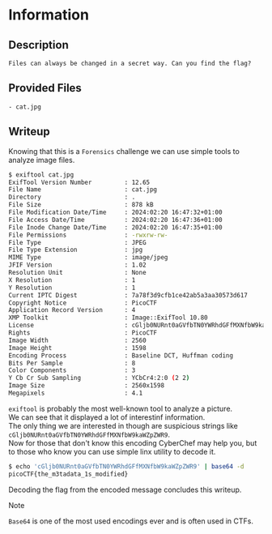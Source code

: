 # Information

## Description
```
Files can always be changed in a secret way. Can you find the flag?
```

## Provided Files
```
- cat.jpg
```

## Writeup

Knowing that this is a `Forensics` challenge we can use simple tools to analyze image files. <br/>
```sh
$ exiftool cat.jpg            
ExifTool Version Number         : 12.65
File Name                       : cat.jpg
Directory                       : .
File Size                       : 878 kB
File Modification Date/Time     : 2024:02:20 16:47:32+01:00
File Access Date/Time           : 2024:02:20 16:47:36+01:00
File Inode Change Date/Time     : 2024:02:20 16:47:35+01:00
File Permissions                : -rwxrw-rw-
File Type                       : JPEG
File Type Extension             : jpg
MIME Type                       : image/jpeg
JFIF Version                    : 1.02
Resolution Unit                 : None
X Resolution                    : 1
Y Resolution                    : 1
Current IPTC Digest             : 7a78f3d9cfb1ce42ab5a3aa30573d617
Copyright Notice                : PicoCTF
Application Record Version      : 4
XMP Toolkit                     : Image::ExifTool 10.80
License                         : cGljb0NURnt0aGVfbTN0YWRhdGFfMXNfbW9kaWZpZWR9
Rights                          : PicoCTF
Image Width                     : 2560
Image Height                    : 1598
Encoding Process                : Baseline DCT, Huffman coding
Bits Per Sample                 : 8
Color Components                : 3
Y Cb Cr Sub Sampling            : YCbCr4:2:0 (2 2)
Image Size                      : 2560x1598
Megapixels                      : 4.1
```

`exiftool` is probably the most well-known tool to analyze a picture. <br/>
We can see that it displayed a lot of interestinf information. <br/>
The only thing we are interested in though are suspicious strings like `cGljb0NURnt0aGVfbTN0YWRhdGFfMXNfbW9kaWZpZWR9`. <br/>
Now for those that don't know this encoding CyberChef may help you, but to those who know you can use simple linx utility to decode it. <br/>
```sh
$ echo 'cGljb0NURnt0aGVfbTN0YWRhdGFfMXNfbW9kaWZpZWR9' | base64 -d
picoCTF{the_m3tadata_1s_modified} 
```

Decoding the flag from the encoded message concludes this writeup. <br/>

> [!NOTE]
> `Base64` is one of the most used encodings ever and is often used in CTFs.